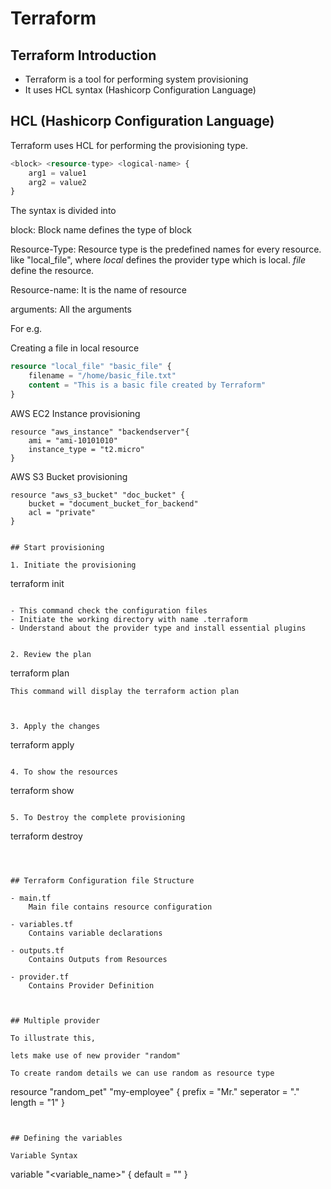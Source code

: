 # Terraform


## Terraform Introduction

- Terraform is a tool for performing system provisioning
- It uses HCL syntax (Hashicorp Configuration Language)

## HCL (Hashicorp Configuration Language)

Terraform uses HCL for performing the provisioning type.

```terraform
<block> <resource-type> <logical-name> {
    arg1 = value1
    arg2 = value2
}
```

The syntax is divided into 

block: Block name defines the type of block

Resource-Type: Resource type is the predefined names for every resource. like "local_file", where $local$ defines the provider type which is local. $file$ define the resource. 

Resource-name: It is the name of resource 

arguments: All the arguments 


For e.g.

Creating a file in local resource
```terraform
resource "local_file" "basic_file" {
    filename = "/home/basic_file.txt"
    content = "This is a basic file created by Terraform"
}
```

AWS EC2 Instance provisioning 
```
resource "aws_instance" "backendserver"{
    ami = "ami-10101010"
    instance_type = "t2.micro"
}
```


AWS S3 Bucket provisioning 
```
resource "aws_s3_bucket" "doc_bucket" {
    bucket = "document_bucket_for_backend"
    acl = "private"
}


## Start provisioning

1. Initiate the provisioning 
```
terraform init
```

- This command check the configuration files 
- Initiate the working directory with name .terraform 
- Understand about the provider type and install essential plugins 


2. Review the plan 
```
terraform plan 
```
This command will display the terraform action plan 



3. Apply the changes 
```
terraform apply
```

4. To show the resources
```
terraform show
```

5. To Destroy the complete provisioning 
```
terraform destroy
```



## Terraform Configuration file Structure 

- main.tf 
    Main file contains resource configuration

- variables.tf
    Contains variable declarations

- outputs.tf 
    Contains Outputs from Resources

- provider.tf
    Contains Provider Definition



## Multiple provider

To illustrate this, 

lets make use of new provider "random" 

To create random details we can use random as resource type 

```

resource "random_pet" "my-employee" {
    prefix = "Mr."
    seperator = "."
    length = "1"
}
```


## Defining the variables 

Variable Syntax 

```
variable "<variable_name>" {
    default = "<value>"
}
